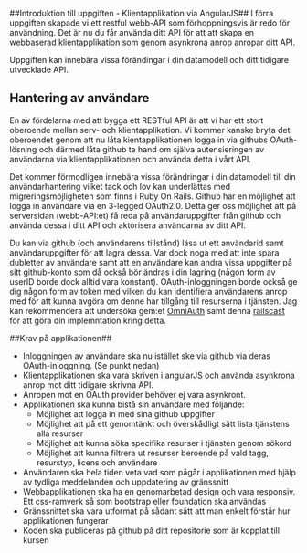 ##Introduktion till uppgiften - Klientapplikation via AngularJS##
I förra uppgiften skapade vi ett restful webb-API som förhoppningsvis är redo för användning. Det är nu du får använda ditt API för att att skapa en webbaserad klientapplikation som genom asynkrona anrop anropar ditt API.

Uppgiften kan innebära vissa förändingar i din datamodell och ditt tidigare utvecklade API.


## Hantering av användare ##
En av fördelarna med att bygga ett RESTful API är att vi har ett stort oberoende mellan serv- och klientapplikation. Vi kommer kanske bryta det oberoendet genom att nu låta kientapplikationen logga in via githubs OAuth-lösning och därmed låta github ta hand om själva autensieringen av användarna via klientapplikationen och använda detta i vårt API.

Det kommer förmodligen innebära vissa förändringar i din datamodell till din användarhantering vilket tack och lov kan underlättas med migreringsmöjligheten som finns i Ruby On Rails. Github har en möjlighet att logga in användare via en 3-legged OAuth2.0. Detta ger oss möjlighet att på serversidan (webb-API:et) få reda på användaruppgifter från github och använda dessa i ditt API och aktorisera användarna av ditt API.

Du kan via github (och användarens tillstånd) läsa ut ett användarid samt användaruppgifter för att lagra dessa. Var dock noga med att inte spara dubletter av användare samt att en användare kan andra vissa uppgifter på sitt github-konto som då också bör ändras i din lagring (någon form av userID borde dock alltid vara konstant). OAuth-inloggningen borde också ge dig någon form av token med vilken du kan identifiera användarens anrop med för att kunna avgöra om denne har tillgång till resurserna i tjänsten.
Jag kan rekommendera att undersöka gem:et [OmniAuth](https://github.com/intridea/omniauth) samt denna [railscast](http://railscasts.com/episodes/241-simple-omniauth) för att göra din implemntation kring detta.

##Krav på applikationen##

* Inloggningen av användare ska nu istället ske via github via deras OAuth-inloggning. (Se punkt nedan)
* Klientapplikationen ska vara skriven i angularJS och använda asynkrona anrop mot ditt tidigare skrivna API.
* Anropen mot en OAuth provider behöver ej vara asynkront.
* Applikationen ska kunna bistå sin användare med följande:
	* Möjlighet att logga in med sina github uppgifter
	* Möjlighet att på ett genomtänkt och överskådligt sätt lista tjänstens alla resurser
	* Möjlighet att kunna söka specifika resurser i tjänsten genom sökord
	* Möjlighet att kunna filtrera ut resurser beroende på vald tagg, resurstyp, licens och användare
* Användaren ska hela tiden veta vad som pågår i applikationen med hjälp av tydliga meddelanden och uppdatering av gränssnitt
* Webbapplikationen ska ha en genomarbetad design och vara responsiv. Ett css-ramverk så som bootstrap eller foundation ska användas
* Gränssnittet ska vara utformat på sådant sätt att man enkelt förstår hur applikationen fungerar 
* Koden ska publiceras på github på ditt repositorie som är kopplat till kursen
